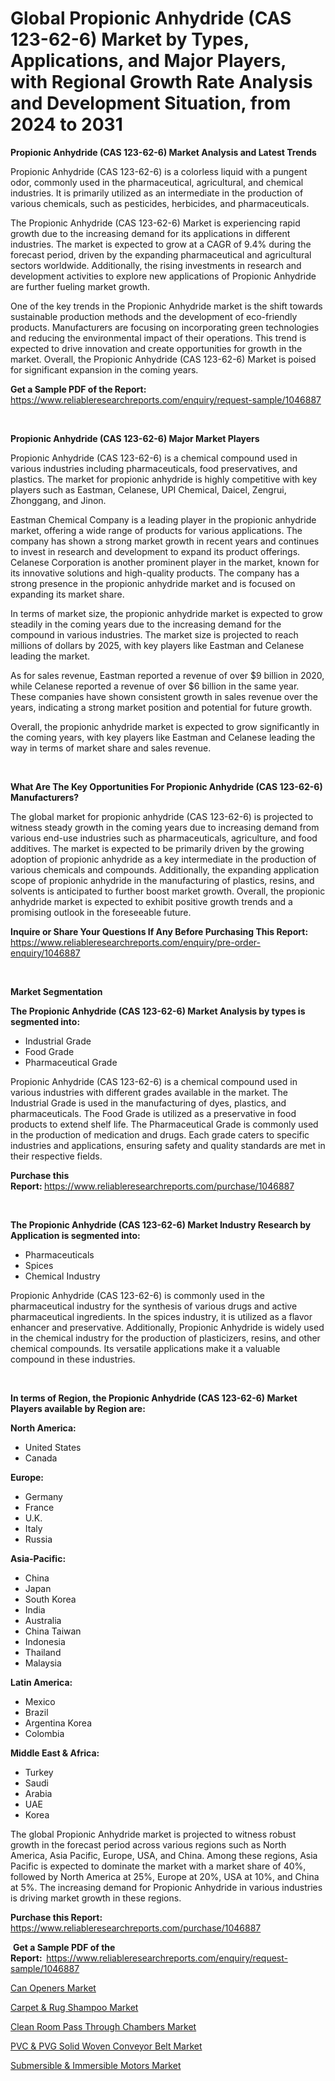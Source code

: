 <p><h1>Global Propionic Anhydride (CAS 123-62-6) Market by Types, Applications, and Major Players, with Regional Growth Rate Analysis and Development Situation, from 2024 to 2031</h1></p><p><strong>Propionic Anhydride (CAS 123-62-6) Market Analysis and Latest Trends</strong></p>
<p><p>Propionic Anhydride (CAS 123-62-6) is a colorless liquid with a pungent odor, commonly used in the pharmaceutical, agricultural, and chemical industries. It is primarily utilized as an intermediate in the production of various chemicals, such as pesticides, herbicides, and pharmaceuticals.</p><p>The Propionic Anhydride (CAS 123-62-6) Market is experiencing rapid growth due to the increasing demand for its applications in different industries. The market is expected to grow at a CAGR of 9.4% during the forecast period, driven by the expanding pharmaceutical and agricultural sectors worldwide. Additionally, the rising investments in research and development activities to explore new applications of Propionic Anhydride are further fueling market growth.</p><p>One of the key trends in the Propionic Anhydride market is the shift towards sustainable production methods and the development of eco-friendly products. Manufacturers are focusing on incorporating green technologies and reducing the environmental impact of their operations. This trend is expected to drive innovation and create opportunities for growth in the market. Overall, the Propionic Anhydride (CAS 123-62-6) Market is poised for significant expansion in the coming years.</p></p>
<p><strong>Get a Sample PDF of the Report:&nbsp;</strong> <a href="https://www.reliableresearchreports.com/enquiry/request-sample/1046887">https://www.reliableresearchreports.com/enquiry/request-sample/1046887</a></p>
<p>&nbsp;</p>
<p><strong>Propionic Anhydride (CAS 123-62-6) Major Market Players</strong></p>
<p><p>Propionic Anhydride (CAS 123-62-6) is a chemical compound used in various industries including pharmaceuticals, food preservatives, and plastics. The market for propionic anhydride is highly competitive with key players such as Eastman, Celanese, UPI Chemical, Daicel, Zengrui, Zhonggang, and Jinon.</p><p>Eastman Chemical Company is a leading player in the propionic anhydride market, offering a wide range of products for various applications. The company has shown a strong market growth in recent years and continues to invest in research and development to expand its product offerings. Celanese Corporation is another prominent player in the market, known for its innovative solutions and high-quality products. The company has a strong presence in the propionic anhydride market and is focused on expanding its market share.</p><p>In terms of market size, the propionic anhydride market is expected to grow steadily in the coming years due to the increasing demand for the compound in various industries. The market size is projected to reach millions of dollars by 2025, with key players like Eastman and Celanese leading the market.</p><p>As for sales revenue, Eastman reported a revenue of over $9 billion in 2020, while Celanese reported a revenue of over $6 billion in the same year. These companies have shown consistent growth in sales revenue over the years, indicating a strong market position and potential for future growth.</p><p>Overall, the propionic anhydride market is expected to grow significantly in the coming years, with key players like Eastman and Celanese leading the way in terms of market share and sales revenue.</p></p>
<p>&nbsp;</p>
<p><strong>What Are The Key Opportunities For Propionic Anhydride (CAS 123-62-6) Manufacturers?</strong></p>
<p><p>The global market for propionic anhydride (CAS 123-62-6) is projected to witness steady growth in the coming years due to increasing demand from various end-use industries such as pharmaceuticals, agriculture, and food additives. The market is expected to be primarily driven by the growing adoption of propionic anhydride as a key intermediate in the production of various chemicals and compounds. Additionally, the expanding application scope of propionic anhydride in the manufacturing of plastics, resins, and solvents is anticipated to further boost market growth. Overall, the propionic anhydride market is expected to exhibit positive growth trends and a promising outlook in the foreseeable future.</p></p>
<p><strong>Inquire or Share Your Questions If Any Before Purchasing This Report:</strong> <a href="https://www.reliableresearchreports.com/enquiry/pre-order-enquiry/1046887">https://www.reliableresearchreports.com/enquiry/pre-order-enquiry/1046887</a></p>
<p>&nbsp;</p>
<p><strong>Market Segmentation</strong></p>
<p><strong>The Propionic Anhydride (CAS 123-62-6) Market Analysis by types is segmented into:</strong></p>
<p><ul><li>Industrial Grade</li><li>Food Grade</li><li>Pharmaceutical Grade</li></ul></p>
<p><p>Propionic Anhydride (CAS 123-62-6) is a chemical compound used in various industries with different grades available in the market. The Industrial Grade is used in the manufacturing of dyes, plastics, and pharmaceuticals. The Food Grade is utilized as a preservative in food products to extend shelf life. The Pharmaceutical Grade is commonly used in the production of medication and drugs. Each grade caters to specific industries and applications, ensuring safety and quality standards are met in their respective fields.</p></p>
<p><strong>Purchase this Report:&nbsp;</strong><a href="https://www.reliableresearchreports.com/purchase/1046887">https://www.reliableresearchreports.com/purchase/1046887</a></p>
<p>&nbsp;</p>
<p><strong>The Propionic Anhydride (CAS 123-62-6) Market Industry Research by Application is segmented into:</strong></p>
<p><ul><li>Pharmaceuticals</li><li>Spices</li><li>Chemical Industry</li></ul></p>
<p><p>Propionic Anhydride (CAS 123-62-6) is commonly used in the pharmaceutical industry for the synthesis of various drugs and active pharmaceutical ingredients. In the spices industry, it is utilized as a flavor enhancer and preservative. Additionally, Propionic Anhydride is widely used in the chemical industry for the production of plasticizers, resins, and other chemical compounds. Its versatile applications make it a valuable compound in these industries.</p></p>
<p>&nbsp;</p>
<p><strong>In terms of Region, the Propionic Anhydride (CAS 123-62-6) Market Players available by Region are:</strong></p>
<p>
    <p> <strong> North America: </strong>
        <ul>
            <li>United States</li>
            <li>Canada</li>
        </ul>
        </p> 
    <p> <strong> Europe: </strong>
        <ul>
            <li>Germany</li>
            <li>France</li>
            <li>U.K.</li>
            <li>Italy</li>
            <li>Russia</li>
        </ul>
        </p> 
    <p> <strong> Asia-Pacific: </strong>
        <ul>
            <li>China</li>
            <li>Japan</li>
            <li>South Korea</li>
            <li>India</li>
            <li>Australia</li>
            <li>China Taiwan</li>
            <li>Indonesia</li>
            <li>Thailand</li>
            <li>Malaysia</li>
        </ul>
        </p> 
    <p> <strong> Latin America: </strong>
        <ul>
            <li>Mexico</li>
            <li>Brazil</li>
            <li>Argentina Korea</li>
            <li>Colombia</li>
        </ul>
        </p> 
    <p> <strong> Middle East & Africa: </strong>
        <ul>
            <li>Turkey</li>
            <li>Saudi</li>
            <li>Arabia</li>
            <li>UAE</li>
            <li>Korea</li>
        </ul>
    </p>
    </p>
<p><p>The global Propionic Anhydride market is projected to witness robust growth in the forecast period across various regions such as North America, Asia Pacific, Europe, USA, and China. Among these regions, Asia Pacific is expected to dominate the market with a market share of 40%, followed by North America at 25%, Europe at 20%, USA at 10%, and China at 5%. The increasing demand for Propionic Anhydride in various industries is driving market growth in these regions.</p></p>
<p><strong>Purchase this Report: </strong><a href="https://www.reliableresearchreports.com/purchase/1046887">https://www.reliableresearchreports.com/purchase/1046887</a></p>
<p>&nbsp;<strong>Get a Sample PDF of the Report:&nbsp;&nbsp;</strong><a href="https://www.reliableresearchreports.com/enquiry/request-sample/1046887">https://www.reliableresearchreports.com/enquiry/request-sample/1046887</a></p>
<p><strong></strong></p>
<p><p><a href="https://github.com/suaretopek9/Market-Research-Report-List-1/blob/main/can-openers-market.md">Can Openers Market</a></p><p><a href="https://github.com/mharielmesa/Market-Research-Report-List-1/blob/main/carpet-rug-shampoo-market.md">Carpet & Rug Shampoo Market</a></p><p><a href="https://medium.com/@faithterry767/clean-room-pass-through-chambers-market-trends-forecast-and-competitive-analysis-to-2031-034eaa9571b3">Clean Room Pass Through Chambers Market</a></p><p><a href="https://medium.com/@charityrice25/pvc-amp-pvg-solid-woven-conveyor-belt-market-comprehensive-assessment-by-type-application-and-04dfcbb6adc6">PVC & PVG Solid Woven Conveyor Belt Market</a></p><p><a href="https://medium.com/@faithterry767/submersible-amp-immersible-motors-market-insights-into-market-cagr-market-trends-and-growth-2288095f8c7f">Submersible & Immersible Motors Market</a></p></p>